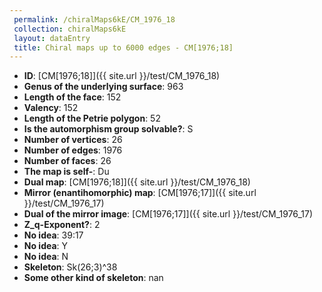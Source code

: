 ```yaml
--- 
 permalink: /chiralMaps6kE/CM_1976_18 
 collection: chiralMaps6kE
 layout: dataEntry
 title: Chiral maps up to 6000 edges - CM[1976;18]
---
```


- **ID**: [CM[1976;18]]({{ site.url }}/test/CM_1976_18)
- **Genus of the underlying surface**: 963
- **Length of the face**: 152
- **Valency**: 152
- **Length of the Petrie polygon**: 52
- **Is the automorphism group solvable?**: S
- **Number of vertices**: 26
- **Number of edges**: 1976
- **Number of faces**: 26
- **The map is self-**: Du
- **Dual map**: [CM[1976;18]]({{ site.url }}/test/CM_1976_18)
- **Mirror (enantihomorphic) map**: [CM[1976;17]]({{ site.url }}/test/CM_1976_17)
- **Dual of the mirror image**: [CM[1976;17]]({{ site.url }}/test/CM_1976_17)
- **Z_q-Exponent?**: 2
- **No idea**:  39:17
- **No idea**: Y
- **No idea**: N
- **Skeleton**: Sk(26;3)^38
- **Some other kind of skeleton**: nan

